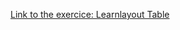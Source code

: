 [Link to the exercice:  Learnlayout Table](https://jimmy-wynendaele.github.io/learnlayout-css/Learnlayout-table.html)

